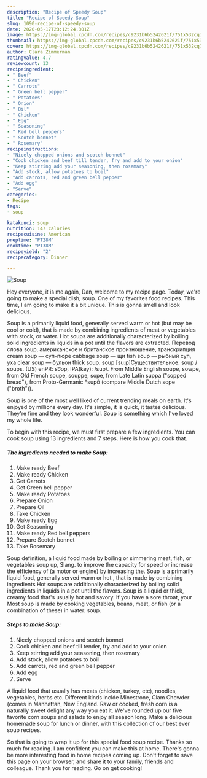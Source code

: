 ```yaml
---
description: "Recipe of Speedy Soup"
title: "Recipe of Speedy Soup"
slug: 1090-recipe-of-speedy-soup
date: 2020-05-17T23:12:24.301Z
image: https://img-global.cpcdn.com/recipes/c9231b6b5242621f/751x532cq70/soup-recipe-main-photo.jpg
thumbnail: https://img-global.cpcdn.com/recipes/c9231b6b5242621f/751x532cq70/soup-recipe-main-photo.jpg
cover: https://img-global.cpcdn.com/recipes/c9231b6b5242621f/751x532cq70/soup-recipe-main-photo.jpg
author: Clara Zimmerman
ratingvalue: 4.7
reviewcount: 13
recipeingredient:
- " Beef"
- " Chicken"
- " Carrots"
- " Green bell pepper"
- " Potatoes"
- " Onion"
- " Oil"
- " Chicken"
- " Egg"
- " Seasoning"
- " Red bell peppers"
- " Scotch bonnet"
- " Rosemary"
recipeinstructions:
- "Nicely chopped onions and scotch bonnet"
- "Cook chicken and beef till tender, fry and add to your onion"
- "Keep stirring add your seasoning, then rosemary"
- "Add stock, allow potatoes to boil"
- "Add carrots, red and green bell pepper"
- "Add egg"
- "Serve"
categories:
- Recipe
tags:
- soup

katakunci: soup 
nutrition: 147 calories
recipecuisine: American
preptime: "PT28M"
cooktime: "PT38M"
recipeyield: "2"
recipecategory: Dinner

---
```



![Soup](https://img-global.cpcdn.com/recipes/c9231b6b5242621f/751x532cq70/soup-recipe-main-photo.jpg)

Hey everyone, it is me again, Dan, welcome to my recipe page. Today, we're going to make a special dish, soup. One of my favorites food recipes. This time, I am going to make it a bit unique. This is gonna smell and look delicious.

Soup is a primarily liquid food, generally served warm or hot (but may be cool or cold), that is made by combining ingredients of meat or vegetables with stock, or water. Hot soups are additionally characterized by boiling solid ingredients in liquids in a pot until the flavors are extracted. Перевод слова soup, американское и британское произношение, транскрипция cream soup — суп-пюре cabbage soup — щи fish soup — рыбный суп, уха clear soup — бульон thick soup. soup [su:p]Существительное. soup / soups. (US) enPR: so͞op, IPA(key): /sup/. From Middle English soupe, sowpe, from Old French soupe, souppe, sope, from Late Latin suppa (&#34;sopped bread&#34;), from Proto-Germanic *supô (compare Middle Dutch sope (&#34;broth&#34;)).

Soup is one of the most well liked of current trending meals on earth. It's enjoyed by millions every day. It's simple, it is quick, it tastes delicious. They're fine and they look wonderful. Soup is something which I've loved my whole life.


To begin with this recipe, we must first prepare a few ingredients. You can cook soup using 13 ingredients and 7 steps. Here is how you cook that.

<!--inarticleads1-->

##### The ingredients needed to make Soup:

1. Make ready  Beef
1. Make ready  Chicken
1. Get  Carrots
1. Get  Green bell pepper
1. Make ready  Potatoes
1. Prepare  Onion
1. Prepare  Oil
1. Take  Chicken
1. Make ready  Egg
1. Get  Seasoning
1. Make ready  Red bell peppers
1. Prepare  Scotch bonnet
1. Take  Rosemary


Soup definition, a liquid food made by boiling or simmering meat, fish, or vegetables soup up, Slang. to improve the capacity for speed or increase the efficiency of (a motor or engine) by increasing the. Soup is a primarily liquid food, generally served warm or hot , that is made by combining ingredients Hot soups are additionally characterized by boiling solid ingredients in liquids in a pot until the flavors. Soup is a liquid or thick, creamy food that&#39;s usually hot and savory. If you have a sore throat, your Most soup is made by cooking vegetables, beans, meat, or fish (or a combination of these) in water. soup. 

<!--inarticleads2-->

##### Steps to make Soup:

1. Nicely chopped onions and scotch bonnet
1. Cook chicken and beef till tender, fry and add to your onion
1. Keep stirring add your seasoning, then rosemary
1. Add stock, allow potatoes to boil
1. Add carrots, red and green bell pepper
1. Add egg
1. Serve


A liquid food that usually has meats (chicken, turkey, etc), noodles, vegetables, herbs etc. Different kinds inclde Minestrone, Clam Chowder (comes in Manhattan, New England. Raw or cooked, fresh corn is a naturally sweet delight any way you eat it. We&#39;ve rounded up our five favorite corn soups and salads to enjoy all season long. Make a delicious homemade soup for lunch or dinner, with this collection of our best ever soup recipes. 

So that is going to wrap it up for this special food soup recipe. Thanks so much for reading. I am confident you can make this at home. There's gonna be more interesting food in home recipes coming up. Don't forget to save this page on your browser, and share it to your family, friends and colleague. Thank you for reading. Go on get cooking!
